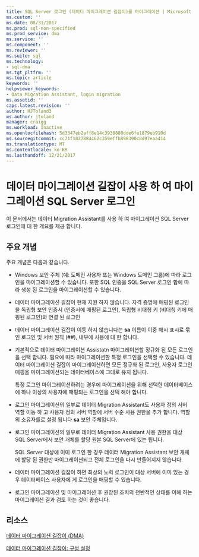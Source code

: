 ```yaml
---
title: SQL Server 로그인 (데이터 마이그레이션 길잡이)를 마이그레이션 | Microsoft Docs
ms.custom: ''
ms.date: 08/31/2017
ms.prod: sql-non-specified
ms.prod_service: dma
ms.service: ''
ms.component: ''
ms.reviewer: ''
ms.suite: sql
ms.technology:
- sql-dma
ms.tgt_pltfrm: ''
ms.topic: article
keywords: ''
helpviewer_keywords:
- Data Migration Assistant, login migration
ms.assetid: ''
caps.latest.revision: ''
author: HJToland3
ms.author: jtoland
manager: craigg
ms.workload: Inactive
ms.openlocfilehash: 5d3347eb2aff8e14c3938880dde6fe1879eb910d
ms.sourcegitcommit: cc71f1027884462c359effb898390c8d97eaa414
ms.translationtype: MT
ms.contentlocale: ko-KR
ms.lasthandoff: 12/21/2017
---
```

# <a name="migrating-sql-server-logins-using-data-migration-assistant"></a>데이터 마이그레이션 길잡이 사용 하 여 마이그레이션 SQL Server 로그인

이 문서에서는 데이터 Migration Assistant를 사용 하 여 마이그레이션 SQL Server 로그인에 대 한 개요를 제공 합니다. 

## <a name="key-concepts"></a>주요 개념
주요 개념은 다음과 같습니다.

- Windows 보안 주체 (예: 도메인 사용자 또는 Windows 도메인 그룹)에 따라 로그인을 마이그레이션할 수 있습니다. 또한 SQL 인증을 SQL Server 로그인 함에 따라 생성 된 로그인을 마이그레이션할 수 있습니다.

- 데이터 마이그레이션 길잡이 현재 지원 하지 않습니다. 자격 증명에 매핑된 로그인을 독립형 보안 인증서 (인증서에 매핑된 로그인), 독립형 비대칭 키 (비대칭 키에 매핑된 로그인)와 연결 된 로그인

- 데이터 마이그레이션 길잡이 이동 하지 않습니다는 **sa** 이름이 이중 해시 표시로 묶인 로그인 및 서버 원칙 (\#\#), 내부에 사용에 대 한 합니다.

- 기본적으로 데이터 마이그레이션 Assistatn 마이그레이션할 정규화 된 모든 로그인을 선택 합니다. 필요에 따라 마이그레이션할 특정 로그인을 선택할 수 있습니다. 데이터 마이그레이션 길잡이 마이그레이션하면 모든 정규화 된 로그인, 사용자 로그인 매핑을 마이그레이션되는 데이터베이스에 그대로 유지 됩니다. 

  특정 로그인 마이그레이션하려는 경우에 마이그레이션을 위해 선택한 데이터베이스에 하나 이상의 사용자에 매핑되는 로그인을 선택 해야 합니다.

- 로그인 마이그레이션의 일부로 데이터 Migration Assistant도 사용자 정의 서버 역할 이동 하 고 사용자 정의 서버 역할에 서버 수준 사용 권한을 추가 합니다. 역할의 소유자를로 설정 됩니다 **sa** 보안 주체입니다.

- 로그인 마이그레이션의 일부로 데이터 Migration Assistant 사용 권한을 대상 SQL Server에서 보안 개체를 할당 원본 SQL Server에 있는 됩니다. 

  SQL Server 대상에 이미 로그인 한 경우 데이터 Migration Assistant 보안 개체에 할당 된 권한만 마이그레이션되고 전체 로그인을 다시 만들어지지 않습니다.

- 데이터 마이그레이션 길잡이 하면 최상의 노력 로그인이 대상 서버에 이미 있는 경우 데이터베이스 사용자에 게 로그인을 매핑할 수 있습니다.

- 로그인 마이그레이션 및 마이그레이션 후 권장된 조치의 전반적인 상태를 이해 하는 마이그레이션 결과 검토 하는 것이 좋습니다.

## <a name="resources"></a>리소스

[데이터 마이그레이션 길잡이 (DMA)](../dma/dma-overview.md)

[데이터 마이그레이션 길잡이: 구성 설정](../dma/dma-configurationsettings.md)
